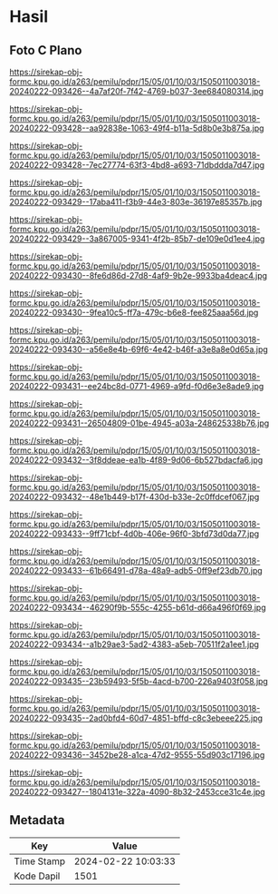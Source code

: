 # Hasil

## Foto C Plano

https://sirekap-obj-formc.kpu.go.id/a263/pemilu/pdpr/15/05/01/10/03/1505011003018-20240222-093426--4a7af20f-7f42-4769-b037-3ee684080314.jpg

https://sirekap-obj-formc.kpu.go.id/a263/pemilu/pdpr/15/05/01/10/03/1505011003018-20240222-093428--aa92838e-1063-49f4-b11a-5d8b0e3b875a.jpg

https://sirekap-obj-formc.kpu.go.id/a263/pemilu/pdpr/15/05/01/10/03/1505011003018-20240222-093428--7ec27774-63f3-4bd8-a693-71dbddda7d47.jpg

https://sirekap-obj-formc.kpu.go.id/a263/pemilu/pdpr/15/05/01/10/03/1505011003018-20240222-093429--17aba411-f3b9-44e3-803e-36197e85357b.jpg

https://sirekap-obj-formc.kpu.go.id/a263/pemilu/pdpr/15/05/01/10/03/1505011003018-20240222-093429--3a867005-9341-4f2b-85b7-de109e0d1ee4.jpg

https://sirekap-obj-formc.kpu.go.id/a263/pemilu/pdpr/15/05/01/10/03/1505011003018-20240222-093430--8fe6d86d-27d8-4af9-9b2e-9933ba4deac4.jpg

https://sirekap-obj-formc.kpu.go.id/a263/pemilu/pdpr/15/05/01/10/03/1505011003018-20240222-093430--9fea10c5-ff7a-479c-b6e8-fee825aaa56d.jpg

https://sirekap-obj-formc.kpu.go.id/a263/pemilu/pdpr/15/05/01/10/03/1505011003018-20240222-093430--a56e8e4b-69f6-4e42-b46f-a3e8a8e0d65a.jpg

https://sirekap-obj-formc.kpu.go.id/a263/pemilu/pdpr/15/05/01/10/03/1505011003018-20240222-093431--ee24bc8d-0771-4969-a9fd-f0d6e3e8ade9.jpg

https://sirekap-obj-formc.kpu.go.id/a263/pemilu/pdpr/15/05/01/10/03/1505011003018-20240222-093431--26504809-01be-4945-a03a-248625338b76.jpg

https://sirekap-obj-formc.kpu.go.id/a263/pemilu/pdpr/15/05/01/10/03/1505011003018-20240222-093432--3f8ddeae-ea1b-4f89-9d06-6b527bdacfa6.jpg

https://sirekap-obj-formc.kpu.go.id/a263/pemilu/pdpr/15/05/01/10/03/1505011003018-20240222-093432--48e1b449-b17f-430d-b33e-2c0ffdcef067.jpg

https://sirekap-obj-formc.kpu.go.id/a263/pemilu/pdpr/15/05/01/10/03/1505011003018-20240222-093433--9ff71cbf-4d0b-406e-96f0-3bfd73d0da77.jpg

https://sirekap-obj-formc.kpu.go.id/a263/pemilu/pdpr/15/05/01/10/03/1505011003018-20240222-093433--61b66491-d78a-48a9-adb5-0ff9ef23db70.jpg

https://sirekap-obj-formc.kpu.go.id/a263/pemilu/pdpr/15/05/01/10/03/1505011003018-20240222-093434--46290f9b-555c-4255-b61d-d66a496f0f69.jpg

https://sirekap-obj-formc.kpu.go.id/a263/pemilu/pdpr/15/05/01/10/03/1505011003018-20240222-093434--a1b29ae3-5ad2-4383-a5eb-70511f2a1ee1.jpg

https://sirekap-obj-formc.kpu.go.id/a263/pemilu/pdpr/15/05/01/10/03/1505011003018-20240222-093435--23b59493-5f5b-4acd-b700-226a9403f058.jpg

https://sirekap-obj-formc.kpu.go.id/a263/pemilu/pdpr/15/05/01/10/03/1505011003018-20240222-093435--2ad0bfd4-60d7-4851-bffd-c8c3ebeee225.jpg

https://sirekap-obj-formc.kpu.go.id/a263/pemilu/pdpr/15/05/01/10/03/1505011003018-20240222-093436--3452be28-a1ca-47d2-9555-55d903c17196.jpg

https://sirekap-obj-formc.kpu.go.id/a263/pemilu/pdpr/15/05/01/10/03/1505011003018-20240222-093427--1804131e-322a-4090-8b32-2453cce31c4e.jpg


## Metadata

| Key        | Value               |
| ---------- | ------------------- |
| Time Stamp | 2024-02-22 10:03:33 |
| Kode Dapil | 1501                |



